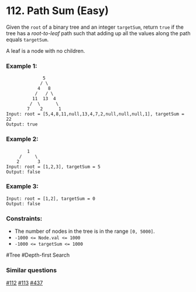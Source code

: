 # 112. Path Sum (Easy)

Given the `root` of a binary tree and an integer `targetSum`, return `true` if the tree has a _root-to-leaf_ path such that adding up all the values along the path equals `targetSum`.

A leaf is a node with no children.

### Example 1:

```
              5
             / \
            4   8
           /   / \
          11  13  4
         /  \      \
        7    2      1
Input: root = [5,4,8,11,null,13,4,7,2,null,null,null,1], targetSum = 22
Output: true
```

### Example 2:

```
        1
     /     \
    2       3
Input: root = [1,2,3], targetSum = 5
Output: false
```

### Example 3:

```
Input: root = [1,2], targetSum = 0
Output: false
```

### Constraints:

- The number of nodes in the tree is in the range `[0, 5000]`.
- `-1000 <= Node.val <= 1000`
- `-1000 <= targetSum <= 1000`

#Tree #Depth-first Search

### Similar questions

[#112](../p112e/README.md) [#113](../p113m/README.md) [#437](../p437m/README.md)
